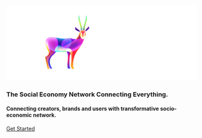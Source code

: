 <h2 class='flex justify-center pt-20 pb-4 max-sm:py-6'>
  <a href='//nextme.one'><img src="assets/images/logo/logo_pro.svg" /></a>
</h2>

<h3 class='text-3xl py-2'>The Social Economy Network Connecting Everything.</h3>
<h4 class='pb-12'>Connecting creators, brands and users with transformative socio-economic network.</h4>

[Get Started](README.md)
